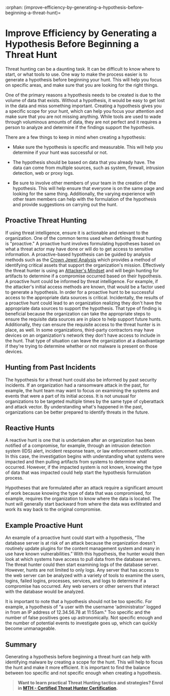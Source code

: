 :orphan:
(improve-efficiency-by-generating-a-hypothesis-before-beginning-a-threat-hunt)=
# Improve Efficiency by Generating a Hypothesis Before Beginning a Threat Hunt
Threat hunting can be a daunting task. It can be difficult to know where to start, or what tools to use. One way to make the process easier is to generate a hypothesis before beginning your hunt. This will help you focus on specific areas, and make sure that you are looking for the right things.

One of the primary reasons a hypothesis needs to be created is due to the volume of data that exists. Without a hypothesis, it would be easy to get lost in the data and miss something important. Creating a hypothesis gives you a specific scope for your hunt, which can help you focus your attention and make sure that you are not missing anything.  While tools are used to wade through voluminous amounts of data, they are not perfect and it requires a person to analyze and determine if the findings support the hypothesis.

There are a few things to keep in mind when creating a hypothesis:

- Make sure the hypothesis is specific and measurable. This will help you determine if your hunt was successful or not. 

- The hypothesis should be based on data that you already have. The data can come from multiple sources, such as system, firewall, intrusion detection, web or proxy logs. 

- Be sure to involve other members of your team in the creation of the hypothesis. This will help ensure that everyone is on the same page and looking for the same thing.  Additionally, the varying experience with other team members can help with the formulation of the hypothesis and provide suggestions on carrying out the hunt. 

## Proactive Threat Hunting

If using threat intelligence, ensure it is actionable and relevant to the organization.
One of the common terms used when defining threat hunting is "proactive."  A proactive hunt involves formulating hypotheses based on what a threat actor may have done or will do to get access to sensitive information. A proactive-based hypothesis can be guided by analysis methods such as the [Crown Jewel Analysis](https://www.mitre.org/publications/systems-engineering-guide/enterprise-engineering/systems-engineering-for-mission-assurance/crown-jewels-analysis) which provides a method of identifying critical assets that support the organization's mission.  Effectively the threat hunter is using an [Attacker's Mindset](https://scopesecurity.com/a-conversation-with-maxie-reynolds-the-art-of-attack/) and will begin hunting for artifacts to determine if a compromise occurred based on their hypothesis. A proactive hunt could be informed by threat intelligence.  For example, if the attacker's initial access methods are known, that would be a factor used to generate a hypothesis.  In order for a proactive hunt to be successful access to the appropriate data sources is critical.  Incidentally, the results of a proactive hunt could lead to an organization realizing they don't have the appropriate data sources to support the hypothesis.  That type of finding is beneficial because the organization can take the appropriate steps to ensure the requisite data sources are in place to help support future hunts.  Additionally, they can ensure the requisite access to the threat hunter is in place, as well.  In some organizations, third-party contractors may have devices on an organization's network they don't have access to include in the hunt.  That type of situation can leave the organization at a disadvantage if they're trying to determine whether or not malware is present on those devices.

## Hunting from Past Incidents

The hypothesis for a threat hunt could also be informed by past security incidents.  If an organization had a ransomware attack in the past, for example, the hunt team may want to focus on examining the systems and events that were a part of its initial access.  It is not unusual for organizations to be targeted multiple times by the same type of cyberattack and attack vector.  By understanding what's happened in the past, organizations can be better prepared to identify threats in the future.

## Reactive Hunts

A reactive hunt is one that is undertaken after an organization has been notified of a compromise, for example, through an intrusion detection system (IDS) alert, incident response team, or law enforcement notification. In this case, the investigation begins with understanding what systems were impacted and then pulling artifacts from systems to determine what occurred.  However, if the impacted system is not known, knowing the type of data that was impacted could help start the hypothesis formulation process.

Hypotheses that are formulated after an attack require a significant amount of work because knowing the type of data that was compromised, for example, requires the organization to know where the data is located.  The hunt will generally start backward from where the data was exfiltrated and work its way back to the original compromise.

## Example Proactive Hunt

An example of a proactive hunt could start with a hypothesis, “The database server is at risk of an attack because the organization doesn't routinely update plugins for the content management system and many in use have known vulnerabilities.” With this hypothesis, the hunter would then look at which systems have access to pull data from the database servers.  The threat hunter could then start examining logs of the database server.  However, hunts are not limited to only logs.  Any server that has access to the web server can be analyzed with a variety of tools to examine the users, logins, failed logins, processes, services, and logs to determine if a compromise has occurred.  Any web servers or other servers that interact with the database would be analyzed.

It is important to note that a hypothesis should not be too specific.  For example, a hypothesis of “a user with the username ‘administrator’ logged in from an IP address of 12.34.56.78 at 11:55am."  Too specific and the number of false positives goes up astronomically.  Not specific enough and the number of potential events to investigate goes up, which can quickly become unmanageable.

## Summary

Generating a hypothesis before beginning a threat hunt can help with identifying malware by creating a scope for the hunt. This will help to focus the hunt and make it more efficient. It is important to find the balance between too specific and not specific enough when creating a hypothesis.

> **Want to learn practical Threat Hunting tactics and strategies? Enrol in [MTH - Certified Threat Hunter Certification](https://www.mosse-institute.com/certifications/mth-certified-threat-hunter.html).**